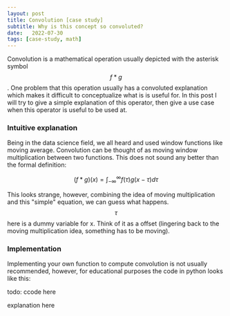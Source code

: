 ```yaml
---
layout: post
title: Convolution [case study]
subtitle: Why is this concept so convoluted?
date:   2022-07-30
tags: [case-study, math]
---
```


Convolution is a mathematical operation usually depicted with the asterisk symbol $$f \ast g$$. One problem that
this operation usually has a convoluted explanation which makes it difficult to conceptualize what is is useful for. 
In this post I will try to give a simple explanation of this operator, then give a use case when this operator is 
useful to be used at. 


### Intuitive explanation
Being in the data science field, we all heard and used window functions like moving average. Convolution can be thought of 
as moving window multiplication between two functions. This does not sound any better than the formal definition:

$$(f \ast g)(x) = \int_{-\infty}^{\infty} f(\tau)g(x-\tau) d\tau$$

This looks strange, however, combining the idea of moving multiplication and this "simple" equation, we can guess what happens.
$$\tau$$ here is a dummy variable for x. Think of it as a offset (lingering back to the moving multiplication idea, something 
has to be moving). 

### Implementation 
Implementing your own function to compute convolution is not usually recommended, however, for educational purposes the code
in python looks like this:


todo: ccode here

explanation here


